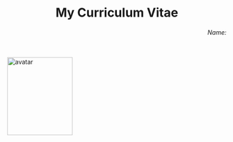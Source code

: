 <h1 align = "center" >My Curriculum Vitae</h1>
<h6 align = "right" >Name:</h6><br>
<img src="https://github.com/user-attachments/assets/d79dedf9-0164-4fb8-9c93-93923e9452d9" width="150" height="180" alt="avatar"/>

